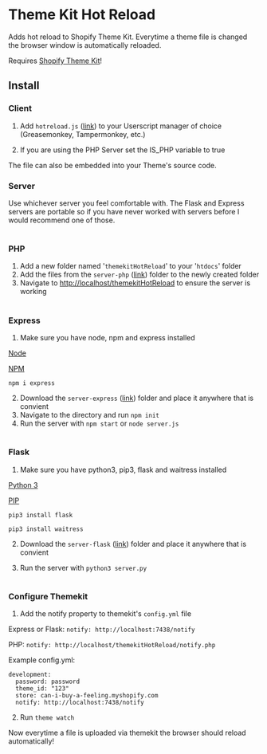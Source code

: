 # Theme Kit Hot Reload

Adds hot reload to Shopify Theme Kit. Everytime a theme file is changed the browser window is automatically reloaded.

Requires [Shopify Theme Kit](https://shopify.dev/themes/tools/theme-kit/)!

## Install

### Client

1. Add `hotreload.js` ([link](https://github.com/benfaerber/themekitHotReload/blob/main/client/hotreload.js)) to your Userscript manager of choice (Greasemonkey, Tampermonkey, etc.)

2. If you are using the PHP Server set the IS_PHP variable to true

The file can also be embedded into your Theme's source code.

### Server

Use whichever server you feel comfortable with. The Flask and Express servers are portable so if you have never worked with servers before I would recommend one of those.

#

### PHP

1. Add a new folder named '`themekitHotReload`' to your '`htdocs`' folder
2. Add the files from the `server-php` ([link](https://github.com/benfaerber/themekitHotReload/tree/main/server-php)) folder to the newly created folder
3. Navigate to [http://localhost/themekitHotReload](http://localhost/themekitHotReload) to ensure the server is working

#

### Express

1. Make sure you have node, npm and express installed

[Node](https://nodejs.org/en/)

[NPM](https://www.npmjs.com/)

`npm i express`

2. Download the `server-express` ([link](https://github.com/benfaerber/themekitHotReload/tree/main/server-express)) folder and place it anywhere that is convient
3. Navigate to the directory and run `npm init`
4. Run the server with `npm start` or `node server.js`

#

### Flask

1. Make sure you have python3, pip3, flask and waitress installed

[Python 3](https://www.python.org/)

[PIP](https://pip.pypa.io/en/stable/installing/)

`pip3 install flask`

`pip3 install waitress`

2. Download the `server-flask` ([link](https://github.com/benfaerber/themekitHotReload/tree/main/server-flask)) folder and place it anywhere that is convient

3. Run the server with `python3 server.py`

#

### Configure Themekit

1. Add the notify property to themekit's `config.yml` file

Express or Flask: `notify: http://localhost:7438/notify`

PHP: `notify: http://localhost/themekitHotReload/notify.php`

<p class="codeblock-label">Example config.yml:</p>

```
development:
  password: password
  theme_id: "123"
  store: can-i-buy-a-feeling.myshopify.com
  notify: http://localhost:7438/notify
```

2. Run `theme watch`

Now everytime a file is uploaded via themekit the browser should reload automatically!
